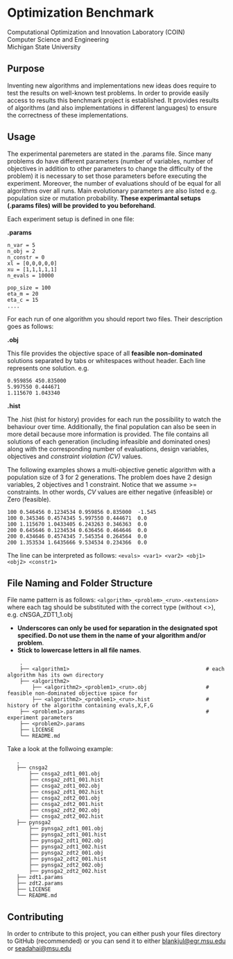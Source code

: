 
# Optimization Benchmark

Computational Optimization and Innovation Laboratory (COIN)<br/>
Computer Science and Engineering <br/>
Michigan State University <br/>


## Purpose

Inventing new algorithms and implementations new ideas does require to test the results on well-known test problems. In order to provide easily access to results this benchmark project is established. It provides results of algorithms (and also implementations in different languages) to ensure the correctness of these implementations.



## Usage

The experimental paremeters are stated in the <problem>.params file. Since many problems do have different parameters (number of variables, number of objectives in addition to other parameters to change the difficulty of the problem) it is necessary to set those parameters before executing the experiment. Moreover, the number of evaluations should of be equal for all algorithms over all runs. Main evolutionary parameters are also listed e.g. population size or mutation probability. __These experimantal setups (.params files) will be provided to you beforehand__.

Each experiment setup is defined in one file:

__.params__
```
n_var = 5
n_obj = 2
n_constr = 0
xl = [0,0,0,0,0]
xu = [1,1,1,1,1]
n_evals = 10000

pop_size = 100
eta_m = 20
eta_c = 15
....
```

For each run of one algorithm you should report two files. Their description goes as follows:

__.obj__

This file provides the objective space of all __feasible non-dominated__ solutions separated by tabs or whitespaces without header. Each line represents one solution.
        e.g.

```
0.959856 450.835000
5.997550 0.444671
1.115670 1.043340
```

__.hist__

The .hist (hist for history) provides for each run the possibility to watch the behaviour over time. Additionally, the final population can also be seen in more detail because more information is provided.
The file contains all solutions of each generation (including infeasible and dominated ones) along with the corresponding number of evaluations, design variables, objectives and *constraint violation (CV)* values.

The following examples shows a multi-objective genetic algorithm with a population size of 3 for 2 generations.
The problem does have 2 design variables, 2 objectives and 1 constraint. Notice that we assume >= constraints.
In other words, *CV* values are either negative (infeasible) or Zero (feasible).

```
100 0.546456 0.1234534 0.959856 0.835000  -1.545
100 0.345346 0.4574345 5.997550 0.444671  0.0
100 1.115670 1.0433405 6.243263 0.346363  0.0
200 0.645646 0.1234534 0.636456 0.464646  0.0
200 0.434646 0.4574345 7.545354 0.264564  0.0
200 1.353534 1.6435666 9.534534 0.234366  0.0
```

The line can be interpreted as follows: ```<evals> <var1> <var2> <obj1> <obj2> <constr1>```


## File Naming and Folder Structure


File name pattern is as follows: ```<algorithm>_<problem>_<run>.<extension>``` where each tag should be substituted with the correct type (without <>), e.g. cNSGA_ZDT1_1.obj
- __Underscores can only be used for separation in the designated spot specified. Do not use them in the name of your algorithm and/or problem__.
- __Stick to lowercase letters in all file names__.

```
    .
    ├── <algorithm1>                                            # each algorithm has its own directory
    ├── <algorithm2>     
        ├── <algorithm2>_<problem1>_<run>.obj                   # feasible non-dominated objective space for
        ├── <algorithm2>_<problem1>_<run>.hist                  # history of the algorithm containing evals,X,F,G
    ├── <problem1>.params                                       # experiment parameters
    ├── <problem2>.params                      
    ├── LICENSE
    └── README.md
```

Take a look at the follwoing example:

 ```
    .
    ├── cnsga2                                           
        ├── cnsga2_zdt1_001.obj                   
        ├── cnsga2_zdt1_001.hist                  
        ├── cnsga2_zdt1_002.obj                  
        ├── cnsga2_zdt1_002.hist               
        ├── cnsga2_zdt2_001.obj                 
        ├── cnsga2_zdt2_001.hist             
        ├── cnsga2_zdt2_002.obj              
        ├── cnsga2_zdt2_002.hist
    ├── pynsga2     
        ├── pynsga2_zdt1_001.obj
        ├── pynsga2_zdt1_001.hist
        ├── pynsga2_zdt1_002.obj 
        ├── pynsga2_zdt1_002.hist
        ├── pynsga2_zdt2_001.obj 
        ├── pynsga2_zdt2_001.hist
        ├── pynsga2_zdt2_002.obj 
        ├── pynsga2_zdt2_002.hist
    ├── zdt1.params              
    ├── zdt2.params                      
    ├── LICENSE
    └── README.md
```

## Contributing

In order to cntribute to this project, you can either push your files directory to GitHub (recommended) or you can send it to either blankjul@egr.msu.edu or seadahai@msu.edu
